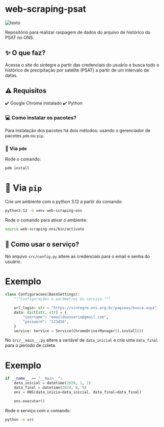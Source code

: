 # web-scraping-psat

![texto](https://img.shields.io/static/v1?label=Python&message=3.12&color=green&style=flat-square "linguagem")

Repositório para realizar raspagem de dados do arquivo de histórico do PSAT no ONS.

## :sparkles: O que faz?

Acessa o site do sintegre a partir das credenciais do usuário e busca todo o histórico de precipitação por satélite (PSAT) a partir de um intervalo de datas.

## :warning: Requisitos

 :heavy_check_mark: Google Chrome instalado
 :heavy_check_mark: Python

### :computer: Como instalar os pacotes?

Para instalação dos pacotes há dois métodos: usando o gerenciador de pacotes ``pdm`` ou ``pip``.

### :scroll: Via ``pdm``

Rode o comando:

```bash 
pdm install
```

# :pencil: Via ``pip``

Crie um ambiente com o python 3.12 a partir do comando:

```bash 
python3.12 -m venv web-scraping-ons
```

Rode o comando para ativar o ambiente:

```bash 
source web-scraping-ons/bin/activate
```

## :rocket: Como usar o serviço?

No arquivo ``src/config.py`` altere as credenciais para o email e senha do usuário.

# Exemplo

```python
class Configuracoes(BaseSettings):
    """Configurações e parâmetros do serviço."""

    url_login: str = "https://sintegre.ons.org.br/paginas/busca.aspx"
    data: dict[str, str] = {
        "username": "emaildousuario@gmail.com",
        "password": "123456",
    }
    service: Service = Service(ChromeDriverManager().install())
```

No ``src/__main__.py`` altere a variável de ``data_inicial`` e crie uma ``data_final`` para o período de coleta.

# Exemplo

```python
if __name__ == "__main__":
    data_inicial = datetime(2020, 1, 1)
    data_final = datetime(2024, 8, 9)
    ons = ONS(data_inicio=data_inicial, data_final=data_final)

    ons.executar()
```

Rode o serviço com o comando:

```bash
python -m src
```
